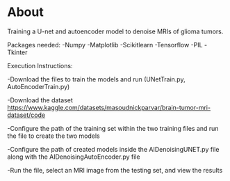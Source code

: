 # About

Training a U-net and autoencoder model to denoise MRIs of glioma tumors.

Packages needed:
-Numpy
-Matplotlib
-Scikitlearn
-Tensorflow
-PIL
-Tkinter

Execution Instructions:

-Download the files to train the models and run (UNetTrain.py, AutoEncoderTrain.py)

-Download the dataset
https://www.kaggle.com/datasets/masoudnickparvar/brain-tumor-mri-dataset/code

-Configure the path of the training set within the two training files and run the file to create the two models

-Configure the path of created models inside the AIDenoisingUNET.py file along with the AIDenoisingAutoEncoder.py file

-Run the file, select an MRI image from the testing set, and view the results
